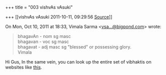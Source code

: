 +++
title = "003 vishvAs vAsuki"

+++
[[vishvAs vAsuki	2011-10-11, 09:29:56 [Source](https://groups.google.com/g/samskrita/c/LXpQClD1Aq0)]]



On Mon, Oct 10, 2011 at 18:33, Vimala Sarma \<[vsa...@bigpond.com]()\> wrote:  

> bhagavAn - nom sg masc  
> bhagavan - voc sg masc  
> bhagavat - adj masc sg "blessed" or possessing glory.  
> Vimala  
>   

Hi Gus, In the same vein, you can look up the entire set of vibhaktis on websites like [this](http://sanskrit.inria.fr/cgi-bin/SKT/sktdeclin?t=VH&q=bhagavat&g=Mas&font=roma).  
  

  

